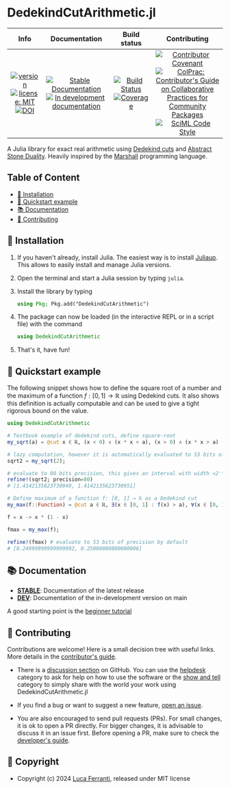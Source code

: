 # DedekindCutArithmetic.jl

|**Info**|**Documentation**|**Build status**|**Contributing**|
|:------:|:--------------:|:---------------:|:--------------:|
|[![version][ver-img]][ver-url] [![license: MIT][license-img]][license-url]<br/>[![DOI][doi-img]][doi-url]|[![Stable Documentation][stabledoc-img]][stabledoc-url] [![In development documentation][devdoc-img]][devdoc-url]|[![Build Status][ci-img]][ci-url] [![Coverage][cov-img]][cov-url]|[![Contributor Covenant][coc-img]][coc-url] [![ColPrac: Contributor's Guide on Collaborative Practices for Community Packages][colprac-img]][colprac-url]<br/>[![SciML Code Style][style-img]][style-url]|

A Julia library for exact real arithmetic using [Dedekind cuts](https://en.wikipedia.org/wiki/Dedekind_cut) and [Abstract Stone Duality](https://citeseerx.ist.psu.edu/document?repid=rep1&type=pdf&doi=02c685856371aac16ce81bf7467ffc4d533d48ff). Heavily inspired by the [Marshall](https://github.com/andrejbauer/marshall) programming language.

## Table of Content

- [💾 Installation](https://github.com/lucaferranti/DedekindCutArithmetic.jl#--installation)
- [🌱 Quickstart example](https://github.com/lucaferranti/DedekindCutArithmetic.jl#--quickstart-example)
- [📚 Documentation](https://github.com/lucaferranti/DedekindCutArithmetic.jl#--documentation)
- [🤝 Contributing](https://github.com/lucaferranti/DedekindCutArithmetic.jl#--contributing)

## 💾 Installation

1. If you haven't already, install Julia. The easiest way is to install [Juliaup](https://github.com/JuliaLang/juliaup#installation). This allows to easily install and manage Julia versions.

2. Open the terminal and start a Julia session by typing `julia`.

3. Install the library by typing

    ```julia
    using Pkg; Pkg.add("DedekindCutArithmetic")
    ```

4. The package can now be loaded (in the interactive REPL or in a script file) with the command

    ```julia
    using DedekindCutArithmetic
    ```

5. That's it, have fun!

## 🌱 Quickstart example

The following snippet shows how to define the square root of a number and the maximum of a function $f: [0, 1] \rightarrow \mathbb{R}$ using Dedekind cuts. It also shows this definition is actually computable and can be used to give a tight rigorous bound on the value.

```julia
using DedekindCutArithmetic

# Textbook example of dedekind cuts, define square-root
my_sqrt(a) = @cut x ∈ ℝ, (x < 0) ∨ (x * x < a), (x > 0) ∧ (x * x > a)

# lazy computation, however it is automatically evaluated to 53 bits of precision if printed in the REPL.
sqrt2 = my_sqrt(2);

# evaluate to 80 bits precision, this gives an interval with width <2⁻⁸⁰ containing √2
refine!(sqrt2; precision=80)
# [1.4142135623730949, 1.4142135623730951]

# Define maximum of a function f: [0, 1] → ℝ as a Dedekind cut
my_max(f::Function) = @cut a ∈ ℝ, ∃(x ∈ [0, 1] : f(x) > a), ∀(x ∈ [0, 1] : f(x) < a)

f = x -> x * (1 - x)

fmax = my_max(f);

refine!(fmax) # evaluate to 53 bits of precision by default
# [0.24999999999999992, 0.25000000000000006]
```

## 📚 Documentation

- [**STABLE**][stabledoc-url]: Documentation of the latest release
- [**DEV**][devdoc-url]: Documentation of the in-development version on main

A good starting point is the [beginner tutorial](https://lucaferranti.github.io/DedekindCutArithmetic.jl/dev/tutorial/)

## 🤝 Contributing

Contributions are welcome! Here is a small decision tree with useful links. More details in the [contributor's guide](https://lucaferranti.github.io/DedekindCutArithmetic.jl/dev/90-contributing).

- There is a [discussion section](https://github.com/lucaferranti/DedekindCutArithmetic.jl/discussions) on GitHub. You can use the [helpdesk](https://github.com/lucaferranti/DedekindCutArithmetic.jl/discussions/categories/helpdesk) category to ask for help on how to use the software or the [show and tell](https://github.com/lucaferranti/DedekindCutArithmetic.jl/discussions/categories/show-and-tell) category to simply share with the world your work using DedekindCutArithmetic.jl

- If you find a bug or want to suggest a new feature, [open an issue](https://github.com/lucaferranti/DedekindCutArithmetic.jl/issues).

- You are also encouraged to send pull requests (PRs). For small changes, it is ok to open a PR directly. For bigger changes, it is advisable to discuss it in an issue first. Before opening a PR, make sure to check the [developer's guide](https://lucaferranti.github.io/DedekindCutArithmetic.jl/dev/91-developer).

## 📜 Copyright

- Copyright (c) 2024 [Luca Ferranti](https://github.com/lucaferranti), released under MIT license

[ver-img]: https://juliahub.com/docs/DedekindCutArithmetic/version.svg
[ver-url]: https://github.com/lucaferranti/DedekindCutArithmetic.jl/releases/latest

[license-img]: https://img.shields.io/badge/license-MIT-yellow.svg
[license-url]: https://github.com/lucaferranti/DedekindCutArithmetic.jl/blob/main/LICENSE

[doi-img]: https://zenodo.org/badge/876330838.svg
[doi-url]: https://doi.org/10.5281/zenodo.13989059

[stabledoc-img]: https://img.shields.io/badge/docs-stable-blue.svg
[stabledoc-url]: https://lucaferranti.github.io/DedekindCutArithmetic.jl/stable

[devdoc-img]: https://img.shields.io/badge/docs-dev-blue.svg
[devdoc-url]: https://lucaferranti.github.io/DedekindCutArithmetic.jl/dev

[ci-img]: https://github.com/lucaferranti/DedekindCutArithmetic.jl/actions/workflows/Test.yml/badge.svg?branch=main
[ci-url]: https://github.com/lucaferranti/DedekindCutArithmetic.jl/actions/workflows/Test.yml?query=branch%3Amain

[cov-img]: https://codecov.io/gh/lucaferranti/DedekindCutArithmetic.jl/branch/main/graph/badge.svg
[cov-url]: https://codecov.io/gh/lucaferranti/DedekindCutArithmetic.jl

[coc-img]: https://img.shields.io/badge/Contributor%20Covenant-2.1-4baaaa.svg
[coc-url]: https://github.com/lucaferranti/DedekindCutArithmetic.jl/blob/main/CODE_OF_CONDUCT.md

[colprac-img]: https://img.shields.io/badge/ColPrac-Contributor's%20Guide-blueviolet
[colprac-url]: https://github.com/SciML/ColPrac

[style-img]: https://img.shields.io/static/v1?label=code%20style&message=SciML&color=9558b2&labelColor=389826
[style-url]: https://github.com/SciML/SciMLStyle
